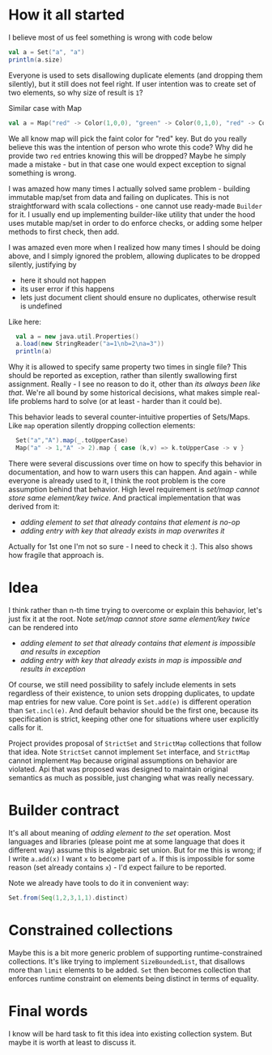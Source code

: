 # How it all started

I believe most of us feel something is wrong with code below
```scala
val a = Set("a", "a")
println(a.size)
```

Everyone is used to sets disallowing duplicate elements (and dropping them silently),
but it still does not feel right. If user intention was to create set of two elements,
so why size of result is `1`?

Similar case with Map
```scala
val a = Map("red" -> Color(1,0,0), "green" -> Color(0,1,0), "red" -> Color(0.9,0,0))
```
We all know map will pick the faint color for "red" key. But do you really believe this 
was the intention of person who wrote this code? Why did he provide two `red` entries
knowing this will be dropped? Maybe he simply made a mistake - but in that case
one would expect exception to signal something is wrong.

I was amazed how many times I actually solved same problem - building
immutable map/set from data and failing on duplicates. This is not straightforward
with scala collections - one cannot use ready-made `Builder` for it. 
I usually end up implementing builder-like utility that under the hood uses mutable
map/set in order to do enforce checks, or adding some helper methods to first check, then add.

I was amazed even more when I realized how many times I should be doing above,
and I simply ignored the problem, allowing duplicates to be dropped silently, justifying by
- here it should not happen
- its user error if this happens
- lets just document client should ensure no duplicates, otherwise result is undefined

Like here:
```scala
  val a = new java.util.Properties()
  a.load(new StringReader("a=1\nb=2\na=3"))
  println(a)
```

Why it is allowed to specify same property two times in single file?
This should be reported as exception, rather than silently swallowing
first assignment. Really - I see no reason to do it, other than
*its always been like that*. We're all bound by some historical 
decisions, what makes simple real-life problems hard to solve
(or at least - harder than it could be).

This behavior leads to several counter-intuitive properties of Sets/Maps.
Like `map` operation silently dropping collection elements:
```scala
  Set("a","A").map(_.toUpperCase)
  Map("a" -> 1,"A" -> 2).map { case (k,v) => k.toUpperCase -> v }
```

There were several discussions over time on how to specify this behavior in documentation,
and how to warn users this can happen. And again - while everyone is already used to it,
I think the root problem is the core assumption behind that behavior.
High level requirement is *set/map cannot store same element/key twice*.
And practical implementation that was derived from it:
 - *adding element to set that already contains that element is no-op*
 - *adding entry with key that already exists in map overwrites it*

Actually for 1st one I'm not so sure - I need to check it :). This also shows how fragile
that approach is.

# Idea

I think rather than n-th time trying to overcome or explain this behavior, let's just fix it at the root.
Note *set/map cannot store same element/key twice* can be rendered into
- *adding element to set that already contains that element is impossible and results in exception*
- *adding entry with key that already exists in map is impossible and results in exception*

Of course, we still need possibility to safely include elements in sets regardless of their existence,
to union sets dropping duplicates, to update map entries for new value. Core point is
`Set.add(e)` is different operation than `Set.incl(e)`. And default behavior should be the first 
one, because its specification is strict, keeping other one for situations where user 
explicitly calls for it.

Project provides proposal of `StrictSet` and `StrictMap` collections that follow that idea.
Note `StrictSet` cannot implement `Set` interface, and `StrictMap` cannot implement `Map`
because original assumptions on behavior are violated. Api that was proposed was designed to 
maintain original semantics as much as possible, just changing what was really necessary.

# Builder contract

It's all about meaning of *adding element to the set* operation.
Most languages and libraries (please point me at some language that does it different way)
assume this is algebraic set union. But for me this is wrong;
if I write `a.add(x)` I want `x` to become part of `a`. If this is impossible for some reason
(set already contains `x`) - I'd expect failure to be reported.

Note we already have tools to do it in convenient way:
```scala
Set.from(Seq(1,2,3,1,1).distinct)
```

# Constrained collections

Maybe this is a bit more generic problem of supporting runtime-constrained collections.
It's like trying to implement `SizeBoundedList`, that disallows more than `limit` elements to be added.
`Set` then becomes collection that enforces runtime constraint on elements being distinct in terms of
equality.


# Final words

I know will be hard task to fit this idea into existing collection system. 
But maybe it is worth at least to discuss it.


